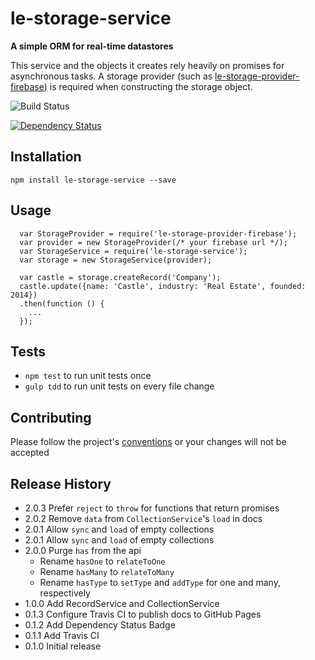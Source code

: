 le-storage-service
=========

**A simple ORM for real-time datastores**

This service and the objects it creates rely heavily on promises for asynchronous tasks. A storage
provider (such as [le-storage-provider-firebase](http://dev.entercastle.com/le-storage-provider-firebase/)) is
required when constructing the storage object.

![Build Status](https://api.travis-ci.org/castle-dev/le-storage-service.svg?branch=develop "Build Status")

[![Dependency Status](https://david-dm.org/castle-dev/le-storage-service.svg)](https://david-dm.org/castle-dev/le-storage-service)

## Installation

  `npm install le-storage-service --save`

## Usage

```
  var StorageProvider = require('le-storage-provider-firebase');
  var provider = new StorageProvider(/* your firebase url */);
  var StorageService = require('le-storage-service');
  var storage = new StorageService(provider);

  var castle = storage.createRecord('Company');
  castle.update({name: 'Castle', industry: 'Real Estate', founded: 2014})
  .then(function () {
    ...
  });
```

## Tests

* `npm test` to run unit tests once
* `gulp tdd` to run unit tests on every file change

## Contributing

Please follow the project's [conventions](https://github.com/castle-dev/le-storage-service/blob/master/CONTRIBUTING.md) or your changes will not be accepted

## Release History

* 2.0.3 Prefer `reject` to `throw` for functions that return promises
* 2.0.2 Remove `data` from `CollectionService`'s `load` in docs
* 2.0.1 Allow `sync` and `load` of empty collections
* 2.0.1 Allow `sync` and `load` of empty collections
* 2.0.0 Purge `has` from the api
  * Rename `hasOne` to `relateToOne`
  * Rename `hasMany` to `relateToMany`
  * Rename `hasType` to `setType` and `addType` for one and many, respectively
* 1.0.0 Add RecordService and CollectionService
* 0.1.3 Configure Travis CI to publish docs to GitHub Pages
* 0.1.2 Add Dependency Status Badge
* 0.1.1 Add Travis CI
* 0.1.0 Initial release
